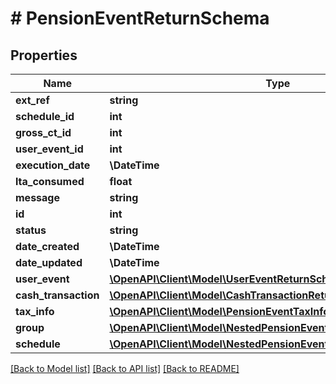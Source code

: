 # # PensionEventReturnSchema

## Properties

Name | Type | Description | Notes
------------ | ------------- | ------------- | -------------
**ext_ref** | **string** |  |
**schedule_id** | **int** |  |
**gross_ct_id** | **int** |  | [optional]
**user_event_id** | **int** |  | [optional]
**execution_date** | **\DateTime** |  |
**lta_consumed** | **float** |  | [optional]
**message** | **string** |  | [optional]
**id** | **int** |  |
**status** | **string** |  |
**date_created** | **\DateTime** |  |
**date_updated** | **\DateTime** |  |
**user_event** | [**\OpenAPI\Client\Model\UserEventReturnSchema**](UserEventReturnSchema.md) |  | [optional]
**cash_transaction** | [**\OpenAPI\Client\Model\CashTransactionReturnSchema**](CashTransactionReturnSchema.md) |  | [optional]
**tax_info** | [**\OpenAPI\Client\Model\PensionEventTaxInfoReturnSchema**](PensionEventTaxInfoReturnSchema.md) |  | [optional]
**group** | [**\OpenAPI\Client\Model\NestedPensionEventGroupReturnSchema**](NestedPensionEventGroupReturnSchema.md) |  | [optional]
**schedule** | [**\OpenAPI\Client\Model\NestedPensionEventScheduleReturnSchema**](NestedPensionEventScheduleReturnSchema.md) |  | [optional]

[[Back to Model list]](../../README.md#models) [[Back to API list]](../../README.md#endpoints) [[Back to README]](../../README.md)

